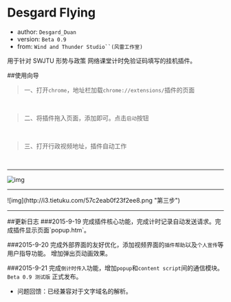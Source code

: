Desgard Flying
============
+ author: `Desgard_Duan`
+ version: `Beta 0.9`
+ from: `Wind and Thunder Studio``(风雷工作室)`
 

用于针对 SWJTU 形势与政策 网络课堂计时免验证码填写的挂机插件。

##使用向导
> 一、打开`chrome`，地址栏加载`chrome://extensions/`插件的页面
<br />

> 二、将插件拖入页面，添加即可。点击`启动`按钮
<br />

> 三、打开行政视频地址，插件自动工作







<br />



<hr />

 ![img](http://i3.tietuku.com/b57026140d016747.png "第二步")
<br />
<hr />
 ![img](http://i3.tietuku.com/57c2eab0f23f2ee8.png "第三步")
<br />
<hr />
##更新日志
###2015-9-19
完成插件核心功能，完成计时记录自动发送请求。完成插件显示页面`popup.htm`。

###2015-9-20
完成外部界面的友好优化，添加视频界面的`插件帮助`以及`个人宣传`等用户指导功能。
增加弹出页动画效果。

###2015-9-21
完成`倒计时传入`功能，增加`popup`和`content script`间的通信模块。<br />
`Beta 0.9 测试版` 正式发布。<br />

+ 问题回馈：已经兼容对于文字域名的解析。